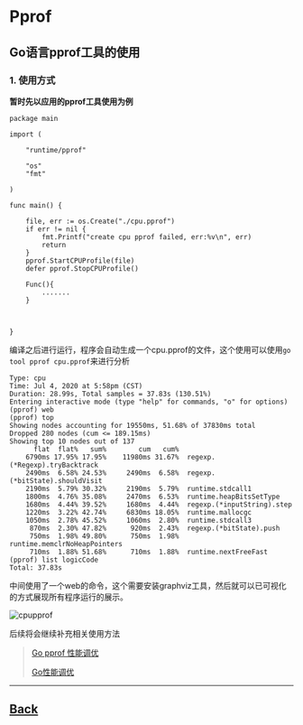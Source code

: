 # Pprof

## Go语言pprof工具的使用
### 1. 使用方式
**暂时先以应用的pprof工具使用为例**
```
package main

import (
	
	"runtime/pprof"

	"os"
	"fmt"

)

func main() {

	file, err := os.Create("./cpu.pprof")
	if err != nil {
		fmt.Printf("create cpu pprof failed, err:%v\n", err)
		return
	}
	pprof.StartCPUProfile(file)
	defer pprof.StopCPUProfile()

	Func(){
        .......
    }



}
```
编译之后进行运行，程序会自动生成一个cpu.pprof的文件，这个使用可以使用`go tool pprof cpu.pprof`来进行分析
```
Type: cpu
Time: Jul 4, 2020 at 5:58pm (CST)
Duration: 28.99s, Total samples = 37.83s (130.51%)
Entering interactive mode (type "help" for commands, "o" for options)
(pprof) web
(pprof) top
Showing nodes accounting for 19550ms, 51.68% of 37830ms total
Dropped 280 nodes (cum <= 189.15ms)
Showing top 10 nodes out of 137
      flat  flat%   sum%        cum   cum%
    6790ms 17.95% 17.95%    11980ms 31.67%  regexp.(*Regexp).tryBacktrack
    2490ms  6.58% 24.53%     2490ms  6.58%  regexp.(*bitState).shouldVisit
    2190ms  5.79% 30.32%     2190ms  5.79%  runtime.stdcall1
    1800ms  4.76% 35.08%     2470ms  6.53%  runtime.heapBitsSetType
    1680ms  4.44% 39.52%     1680ms  4.44%  regexp.(*inputString).step
    1220ms  3.22% 42.74%     6830ms 18.05%  runtime.mallocgc
    1050ms  2.78% 45.52%     1060ms  2.80%  runtime.stdcall3
     870ms  2.30% 47.82%      920ms  2.43%  regexp.(*bitState).push
     750ms  1.98% 49.80%      750ms  1.98%  runtime.memclrNoHeapPointers
     710ms  1.88% 51.68%      710ms  1.88%  runtime.nextFreeFast
(pprof) list logicCode
Total: 37.83s
```
中间使用了一个web的命令，这个需要安装graphviz工具，然后就可以已可视化的方式展现所有程序运行的展示。

![cpupprof](/assets/cpupprof.png)


后续将会继续补充相关使用方法

> [Go pprof 性能调优](https://mp.weixin.qq.com/s?src=11&timestamp=1593855053&ver=2440&signature=7n4pF9vkk9YPsVS3pzSRGfcYNrsdjHCuTX5et7LyUtoZ-edsAHWq9C918uS5lxHqwHUQd4jGDCgwha6DUYVlPZzJUHBT1YDbvq2cqoT9nsuskJ2JE2x*1wXrVvcE49bP&new=1)
> 
> [Go性能调优](https://www.liwenzhou.com/posts/Go/performance_optimisation/)


----
[Back](go-summary.md)
--